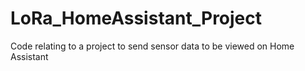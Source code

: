 # LoRa_HomeAssistant_Project
Code relating to a project to send sensor data to be viewed on Home Assistant
